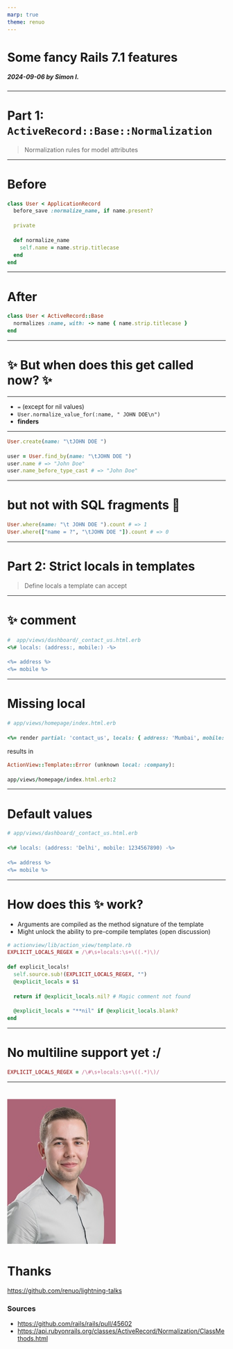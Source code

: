 ```yaml
---
marp: true
theme: renuo
---
```

<!-- _class: renuo -->

# Some fancy Rails 7.1 features

##### 2024-09-06 by Simon I.

--- 

# Part 1: `ActiveRecord::Base::Normalization`

> Normalization rules for model attributes

---

# Before

```ruby
class User < ApplicationRecord
  before_save :normalize_name, if name.present?

  private

  def normalize_name
    self.name = name.strip.titlecase
  end
end
```

---

# After

```ruby
class User < ActiveRecord::Base
  normalizes :name, with: -> name { name.strip.titlecase }
end
```

---

# ✨ But when does this get called now? ✨ 

---

- `=` (except for nil values)
- `User.normalize_value_for(:name, " JOHN DOE\n")`
- **finders**

---

```ruby
User.create(name: "\tJOHN DOE ")

user = User.find_by(name: "\tJOHN DOE ")
user.name # => "John Doe"
user.name_before_type_cast # => "John Doe"
```

---

# but not with SQL fragments 👀

```ruby
User.where(name: "\t JOHN DOE ").count # => 1
User.where(["name = ?", "\tJOHN DOE "]).count # => 0
```

---

# Part 2: Strict locals in templates
> Define locals a template can accept

---

# ✨ comment

```ruby
#  app/views/dashboard/_contact_us.html.erb
<%# locals: (address:, mobile:) -%>

<%= address %>
<%= mobile %>
```

---

# Missing local

```ruby
# app/views/homepage/index.html.erb

<%= render partial: 'contact_us', locals: { address: 'Mumbai', mobile: '987654321', company: 'Test Company' } %>
```

results in
```ruby
ActionView::Template::Error (unknown local: :company):
  
app/views/homepage/index.html.erb:2
```

---

# Default values

```ruby
# app/views/dashboard/_contact_us.html.erb

<%# locals: (address: 'Delhi', mobile: 1234567890) -%>

<%= address %>
<%= mobile %>
```

---

# How does this ✨ work?

- Arguments are compiled as the method signature of the template
- Might unlock the ability to pre-compile templates (open discussion)

```ruby
# actionview/lib/action_view/template.rb
EXPLICIT_LOCALS_REGEX = /\#\s+locals:\s+\((.*)\)/

def explicit_locals!
  self.source.sub!(EXPLICIT_LOCALS_REGEX, "")
  @explicit_locals = $1

  return if @explicit_locals.nil? # Magic comment not found

  @explicit_locals = "**nil" if @explicit_locals.blank?
end

```

---

# No multiline support yet :/ 

```ruby
EXPLICIT_LOCALS_REGEX = /\#\s+locals:\s+\((.*)\)/
```

---

<!-- _class: renuo -->

# ![drop-shadow portrait](../images/simon-i.jpg)

# Thanks

https://github.com/renuo/lightning-talks

### Sources
- https://github.com/rails/rails/pull/45602
- https://api.rubyonrails.org/classes/ActiveRecord/Normalization/ClassMethods.html